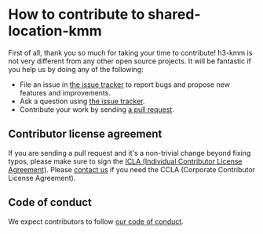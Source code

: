 # How to contribute to shared-location-kmm

First of all, thank you so much for taking your time to contribute! h3-kmm is not very different from any other open source projects. It will be fantastic if you help us by doing any of the following:

- File an issue in [the issue tracker](https://github.com/line/shared-storage-kmm/issues)
  to report bugs and propose new features and improvements.
- Ask a question using [the issue tracker](https://github.com/line/shared-storage-kmm/issues).
- Contribute your work by sending [a pull request](https://github.com/line/shared-storage-kmm/pulls).

## Contributor license agreement

If you are sending a pull request and it's a non-trivial change beyond fixing
typos, please make sure to sign the [ICLA (Individual Contributor License Agreement)](https://cla-assistant.io/line/shared-storage-kmm).
Please [contact us](mailto:dl_oss_dev@linecorp.com) if you need the CCLA (Corporate Contributor License Agreement).

## Code of conduct

We expect contributors to follow [our code of conduct](./CODE_OF_CONDUCT.md).
